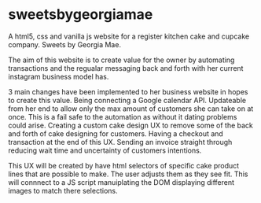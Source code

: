# sweetsbygeorgiamae
A html5, css and vanilla js website for a register kitchen cake and cupcake company. Sweets by Georgia Mae.

The aim of this website is to create value for the owner by automating transactions and the regualar messaging back and forth with her current instagram business model has.

3 main changes have been implemented to her business website in hopes to create this value.
  Being connecting a Google calendar API. Updateable from her end to allow only the max amount of customers she can take on at once. This is a fail safe to the       automation as without it dating problems could arise.
  Creating a custom cake design UX to remove some of the back and forth of cake designing for customers.
  Having a checkout and transaction at the end of this UX. Sending an invoice straight through reducing wait time and uncertainty of customers intentions.

This UX will be created by have html selectors of specific cake product lines that are possible to make. The user adjusts them as they see fit. This will connnect to a JS script manuiplating the DOM displaying different images to match there selections.
